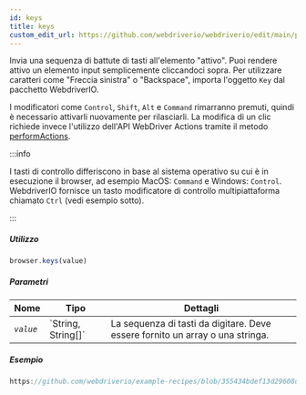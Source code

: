 ```yaml
---
id: keys
title: keys
custom_edit_url: https://github.com/webdriverio/webdriverio/edit/main/packages/webdriverio/src/commands/browser/keys.ts
---
```


Invia una sequenza di battute di tasti all'elemento "attivo". Puoi rendere attivo un elemento input semplicemente cliccandoci sopra. Per utilizzare caratteri come "Freccia sinistra" o "Backspace", importa l'oggetto `Key` dal pacchetto WebdriverIO.

I modificatori come `Control`, `Shift`, `Alt` e `Command` rimarranno premuti, quindi è necessario attivarli nuovamente per rilasciarli. La modifica di un clic richiede invece l'utilizzo dell'API WebDriver Actions tramite il metodo [performActions](https://webdriver.io/docs/api/webdriver#performactions).

:::info

I tasti di controllo differiscono in base al sistema operativo su cui è in esecuzione il browser, ad esempio MacOS: `Command` e Windows: `Control`.
WebdriverIO fornisce un tasto modificatore di controllo multipiattaforma chiamato `Ctrl` (vedi esempio sotto).

:::

##### Utilizzo

```js
browser.keys(value)
```

##### Parametri

<table>
  <thead>
    <tr>
      <th>Nome</th><th>Tipo</th><th>Dettagli</th>
    </tr>
  </thead>
  <tbody>
    <tr>
      <td><code><var>value</var></code></td>
      <td>`String, String[]`</td>
      <td>La sequenza di tasti da digitare. Deve essere fornito un array o una stringa.</td>
    </tr>
  </tbody>
</table>

##### Esempio

```js reference title="keys.js" useHTTPS
https://github.com/webdriverio/example-recipes/blob/355434bdef13d29608d6d5fbfbeaa034c8a2aa74/keys/keys.js#L1-L17
```